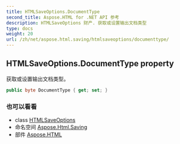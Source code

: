 ```yaml
---
title: HTMLSaveOptions.DocumentType
second_title: Aspose.HTML for .NET API 参考
description: HTMLSaveOptions 财产. 获取或设置输出文档类型
type: docs
weight: 20
url: /zh/net/aspose.html.saving/htmlsaveoptions/documenttype/
---
```

## HTMLSaveOptions.DocumentType property

获取或设置输出文档类型。

```csharp
public byte DocumentType { get; set; }
```

### 也可以看看

* class [HTMLSaveOptions](../)
* 命名空间 [Aspose.Html.Saving](../../htmlsaveoptions/)
* 部件 [Aspose.HTML](../../../)


